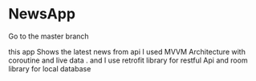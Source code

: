 # NewsApp
Go to the master branch

this app Shows the latest news from api
I used MVVM Architecture with coroutine and live data .
and I use retrofit library for restful Api
and room library for local database
 
